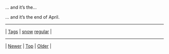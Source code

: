 <!--
title: &hellip; and it&rsquo;s the end of April.
date: 2020-06-28T15:02:25.092Z
tags: snow, regular
-->












&hellip; and it&rsquo;s the...
<p>&hellip; and it&rsquo;s the end of April.</p>

<!--BOTTOM-POST-NAVIGATION-->
---

| [Tags](tags.md) | [snow](tag-snow.md) [regular](tag-regular.md) |

---

| [Newer](143134379242.md) | [Top](index.md) | [Older](143439595902.md) |